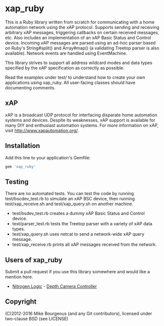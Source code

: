 xap\_ruby
=========
This is a Ruby library written from scratch for communicating with a home
automation network using the xAP protocol.  Supports sending and receiving
arbitrary xAP messages, triggering callbacks on certain received messages,
etc.  Also includes an implementation of an xAP Basic Status and Control
device.  Incoming xAP messages are parsed using an ad-hoc parser based on
Ruby's String#split() and Array#map() (a validating Treetop parser is also
available).  Network events are handled using EventMachine.

This library strives to support all address wildcard modes and data types
specified by the xAP specification as correctly as possible.

Read the examples under test/ to understand how to create your own applications
using xap\_ruby.  All user-facing classes should have documenting comments.

xAP
---
xAP is a broadcast UDP protocol for interfacing disparate home automation
systems and devices.  Despite its weaknesses, xAP support is available for many
DIY and enthusiast automation systems.  For more information on xAP, visit
http://www.xapautomation.org/.

Installation
------------

Add this line to your application's Gemfile:

```ruby
gem 'xap_ruby'
```

Testing
-------
There are no automated tests.  You can test the code by running
test/bscdev\_test.rb to simulate an xAP BSC device, then running
test/xap\_receive.sh and test/xap\_query.sh on another machine.

* test/bsdev\_test.rb creates a dummy xAP Basic Status and Control device.
* test/parser\_test.rb tests the Treetop parser with a variety of xAP data types.
* test/xap\_query.sh uses netcat to send a network-wide xAP query message.
* test/xap\_receive.rb prints all xAP messages received from the network.

Users of xap\_ruby
------------------
Submit a pull request if you use this library somewhere and would like a
mention here.

* [Nitrogen Logic](http://www.nitrogenlogic.com/) - [Depth Camera Controller](http://www.nitrogenlogic.com/products/depth_controller.html)

Copyright
---------
(C)2012-2016 Mike Bourgeous (and any Git contributors), licensed under
two-clause BSD (see LICENSE)
